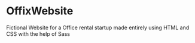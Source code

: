 # OffixWebsite
Fictional Website for a Office rental startup made entirely using HTML and CSS with the help of Sass
